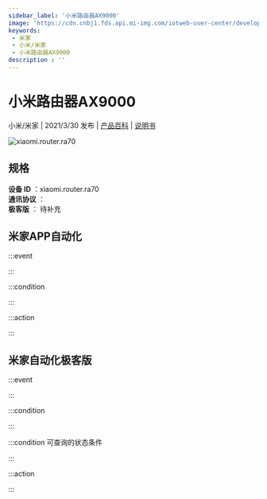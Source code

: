```yaml
---
sidebar_label: '小米路由器AX9000'
image: 'https://cdn.cnbj1.fds.api.mi-img.com/iotweb-user-center/developer_1679048938664NB7SERIP.png?GalaxyAccessKeyId=AKVGLQWBOVIRQ3XLEW&Expires=9223372036854775807&Signature=sDPcoWAGqzUhmOCM8BzRffIM6Ck='
keywords: 
 - 米家
 - 小米/米家
 - 小米路由器AX9000
description : ''
---
```

# 小米路由器AX9000

小米/米家 | 2021/3/30 发布 | [产品百科](https://home.mi.com/webapp/content/baike/product/index.html?model=xiaomi.router.ra70/) | [说明书](https://home.mi.com/views/introduction.html?model=xiaomi.router.ra70&region=cn)

![xiaomi.router.ra70](https://cdn.cnbj1.fds.api.mi-img.com/iotweb-user-center/developer_1679048938664NB7SERIP.png?GalaxyAccessKeyId=AKVGLQWBOVIRQ3XLEW&Expires=9223372036854775807&Signature=sDPcoWAGqzUhmOCM8BzRffIM6Ck=)

## 规格  
> 
**设备 ID** ：xiaomi.router.ra70  
**通讯协议** ：  
**极客版**  ： 待补充 


## 米家APP自动化  

:::event  

:::

:::condition  

:::

:::action   

:::

## 米家自动化极客版  

:::event  

:::

:::condition  

:::

:::condition 可查询的状态条件  

:::

:::action  

:::

        

